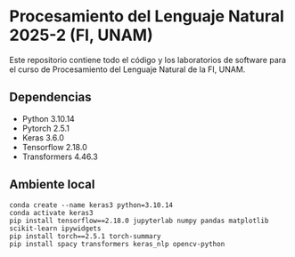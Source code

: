 # Procesamiento del Lenguaje Natural 2025-2 (FI, UNAM)

Este repositorio contiene todo el código y los laboratorios de software para el curso de Procesamiento del Lenguaje Natural de la FI, UNAM.

## Dependencias
- Python 3.10.14
- Pytorch 2.5.1
- Keras 3.6.0
- Tensorflow 2.18.0
- Transformers 4.46.3

## Ambiente local
```
conda create --name keras3 python=3.10.14
conda activate keras3
pip install tensorflow==2.18.0 jupyterlab numpy pandas matplotlib scikit-learn ipywidgets
pip install torch==2.5.1 torch-summary
pip install spacy transformers keras_nlp opencv-python
```
